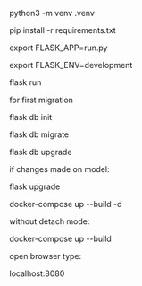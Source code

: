 



python3 -m venv .venv



pip install -r requirements.txt


export FLASK_APP=run.py     

export FLASK_ENV=development


flask run


for first migration

flask db init

flask db migrate

flask db upgrade


if changes made on model:

flask upgrade




docker-compose up --build -d

without detach mode:

docker-compose up --build 


open browser 
type:

localhost:8080



